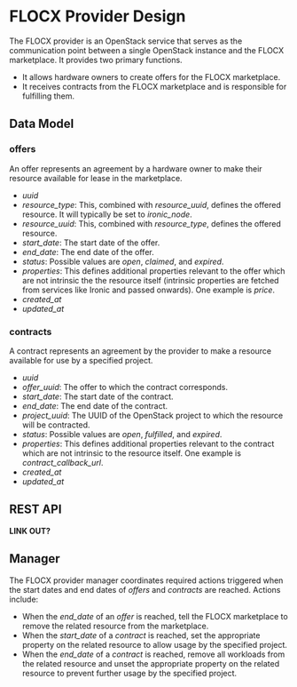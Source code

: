 # FLOCX Provider Design

The FLOCX provider is an OpenStack service that serves as the communication point between a single OpenStack instance and the FLOCX marketplace. It provides two primary functions.

* It allows hardware owners to create offers for the FLOCX marketplace.
* It receives contracts from the FLOCX marketplace and is responsible for fulfilling them.

## Data Model

### offers

An offer represents an agreement by a hardware owner to make their resource available for lease in the marketplace.

* *uuid*
* *resource_type*: This, combined with *resource_uuid*, defines the offered resource. It will typically be set to *ironic_node*.
* *resource_uuid*: This, combined with *resource_type*, defines the offered resource.
* *start_date*: The start date of the offer.
* *end_date*: The end date of the offer.
* *status*: Possible values are *open*, *claimed*, and *expired*.
* *properties*: This defines additional properties relevant to the offer which are not intrinsic the the resource itself (intrinsic properties are fetched from services like Ironic and passed onwards). One example is *price*.
* *created_at*
* *updated_at*

### contracts

A contract represents an agreement by the provider to make a resource available for use by a specified project.

* *uuid*
* *offer_uuid*: The offer to which the contract corresponds.
* *start_date*: The start date of the contract.
* *end_date*: The end date of the contract.
* *project_uuid*: The UUID of the OpenStack project to which the resource will be contracted.
* *status*: Possible values are *open*, *fulfilled*, and *expired*.
* *properties*: This defines additional properties relevant to the contract which are not intrinsic to the resource itself. One example is *contract_callback_url*.
* *created_at*
* *updated_at*

## REST API

**LINK OUT?**

## Manager

The FLOCX provider manager coordinates required actions triggered when the start dates and end dates of *offers* and *contracts* are reached. Actions include:

* When the *end_date* of an *offer* is reached, tell the FLOCX marketplace to remove the related resource from the marketplace.
* When the *start_date* of a *contract* is reached, set the appropriate property on the related resource to allow usage by the specified project.
* When the *end_date* of a *contract* is reached, remove all workloads from the related resource and unset the appropriate property on the related resource to prevent further usage by the specified project.